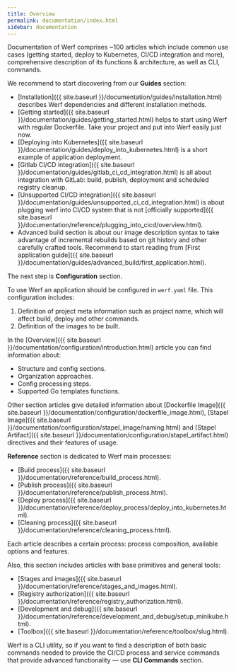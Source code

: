 ```yaml
---
title: Overview
permalink: documentation/index.html
sidebar: documentation
---
```


Documentation of Werf comprises ~100 articles which include common use cases (getting started, deploy to Kubernetes, CI/CD integration and more), comprehensive description of its functions & architecture, as well as CLI, commands.

We recommend to start discovering from our **Guides** section:

- [Installation]({{ site.baseurl }}/documentation/guides/installation.html) describes Werf dependencies and different installation methods.
- [Getting started]({{ site.baseurl }}/documentation/guides/getting_started.html) helps to start using Werf with regular Dockerfile. Take your project and put into Werf easily just now.
- [Deploying into Kubernetes]({{ site.baseurl }}/documentation/guides/deploy_into_kubernetes.html) is a short example of application deployment.
- [Gitlab CI/CD integration]({{ site.baseurl }}/documentation/guides/gitlab_ci_cd_integration.html) is all about integration with GitLab: build, publish, deployment and scheduled registry cleanup.
- [Unsupported CI/CD integration]({{ site.baseurl }}/documentation/guides/unsupported_ci_cd_integration.html) is about plugging werf into CI/CD system that is not [officially supported]({{ site.baseurl }}/documentation/reference/plugging_into_cicd/overview.html).
- Advanced build section is about our image description syntax to take advantage of incremental rebuilds based on git history and other carefully crafted tools. Recommend to start reading from [First application guide]({{ site.baseurl }}/documentation/guides/advanced_build/first_application.html).

The next step is **Configuration** section.

To use Werf an application should be configured in `werf.yaml` file.
This configuration includes:

1. Definition of project meta information such as project name, which will affect build, deploy and other commands.
2. Definition of the images to be built.

In the [Overview]({{ site.baseurl }}/documentation/configuration/introduction.html) article you can find information about:

* Structure and config sections.
* Organization approaches.
* Config processing steps.
* Supported Go templates functions.

Other section articles give detailed information about [Dockerfile Image]({{ site.baseurl }}/documentation/configuration/dockerfile_image.html), [Stapel Image]({{ site.baseurl }}/documentation/configuration/stapel_image/naming.html) and [Stapel Artifact]({{ site.baseurl }}/documentation/configuration/stapel_artifact.html) directives and their features of usage.

**Reference** section is dedicated to Werf main processes:

* [Build process]({{ site.baseurl }}/documentation/reference/build_process.html).
* [Publish process]({{ site.baseurl }}/documentation/reference/publish_process.html).
* [Deploy process]({{ site.baseurl }}/documentation/reference/deploy_process/deploy_into_kubernetes.html).
* [Cleaning process]({{ site.baseurl }}/documentation/reference/cleaning_process.html).

Each article describes a certain process: process composition, available options and features.

Also, this section includes articles with base primitives and general tools:

* [Stages and images]({{ site.baseurl }}/documentation/reference/stages_and_images.html).
* [Registry authorization]({{ site.baseurl }}/documentation/reference/registry_authorization.html).
* [Development and debug]({{ site.baseurl }}/documentation/reference/development_and_debug/setup_minikube.html).
* [Toolbox]({{ site.baseurl }}/documentation/reference/toolbox/slug.html).

Werf is a CLI utility, so if you want to find a description of both basic commands needed to provide the CI/CD process and service commands that provide advanced functionality — use **CLI Commands** section.
